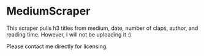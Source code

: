 # MediumScraper
This scraper pulls h3 titles from medium, date, number of claps, author, and reading time.
However, I will not be uploading it :)

Please contact me directly for licensing.
